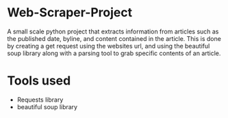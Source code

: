 # Web-Scraper-Project
A small scale python project that extracts information from articles such as the published date, byline, and content contained in the article.
This is done by creating a get request using the websites url, and using the beautiful soup library along with a parsing tool to grab specific 
contents of an article. 
# Tools used
* Requests library
* beautiful soup library
